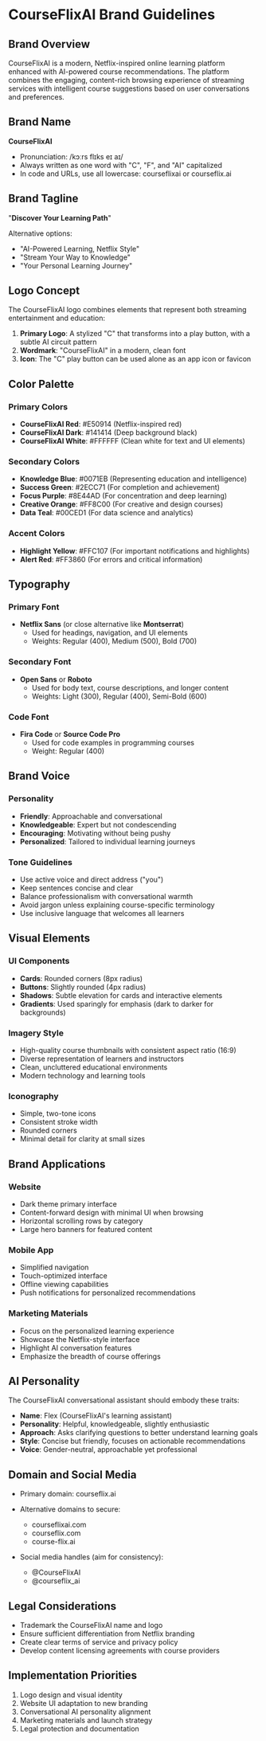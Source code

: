 # CourseFlixAI Brand Guidelines

## Brand Overview

CourseFlixAI is a modern, Netflix-inspired online learning platform enhanced with AI-powered course recommendations. The platform combines the engaging, content-rich browsing experience of streaming services with intelligent course suggestions based on user conversations and preferences.

## Brand Name

**CourseFlixAI**
- Pronunciation: /kɔːrs flɪks eɪ aɪ/
- Always written as one word with "C", "F", and "AI" capitalized
- In code and URLs, use all lowercase: courseflixai or courseflix.ai

## Brand Tagline

"**Discover Your Learning Path**"

Alternative options:
- "AI-Powered Learning, Netflix Style"
- "Stream Your Way to Knowledge"
- "Your Personal Learning Journey"

## Logo Concept

The CourseFlixAI logo combines elements that represent both streaming entertainment and education:

1. **Primary Logo**: A stylized "C" that transforms into a play button, with a subtle AI circuit pattern
2. **Wordmark**: "CourseFlixAI" in a modern, clean font
3. **Icon**: The "C" play button can be used alone as an app icon or favicon

## Color Palette

### Primary Colors
- **CourseFlixAI Red**: #E50914 (Netflix-inspired red)
- **CourseFlixAI Dark**: #141414 (Deep background black)
- **CourseFlixAI White**: #FFFFFF (Clean white for text and UI elements)

### Secondary Colors
- **Knowledge Blue**: #0071EB (Representing education and intelligence)
- **Success Green**: #2ECC71 (For completion and achievement)
- **Focus Purple**: #8E44AD (For concentration and deep learning)
- **Creative Orange**: #FF8C00 (For creative and design courses)
- **Data Teal**: #00CED1 (For data science and analytics)

### Accent Colors
- **Highlight Yellow**: #FFC107 (For important notifications and highlights)
- **Alert Red**: #FF3860 (For errors and critical information)

## Typography

### Primary Font
- **Netflix Sans** (or close alternative like **Montserrat**)
  - Used for headings, navigation, and UI elements
  - Weights: Regular (400), Medium (500), Bold (700)

### Secondary Font
- **Open Sans** or **Roboto**
  - Used for body text, course descriptions, and longer content
  - Weights: Light (300), Regular (400), Semi-Bold (600)

### Code Font
- **Fira Code** or **Source Code Pro**
  - Used for code examples in programming courses
  - Weight: Regular (400)

## Brand Voice

### Personality
- **Friendly**: Approachable and conversational
- **Knowledgeable**: Expert but not condescending
- **Encouraging**: Motivating without being pushy
- **Personalized**: Tailored to individual learning journeys

### Tone Guidelines
- Use active voice and direct address ("you")
- Keep sentences concise and clear
- Balance professionalism with conversational warmth
- Avoid jargon unless explaining course-specific terminology
- Use inclusive language that welcomes all learners

## Visual Elements

### UI Components
- **Cards**: Rounded corners (8px radius)
- **Buttons**: Slightly rounded (4px radius)
- **Shadows**: Subtle elevation for cards and interactive elements
- **Gradients**: Used sparingly for emphasis (dark to darker for backgrounds)

### Imagery Style
- High-quality course thumbnails with consistent aspect ratio (16:9)
- Diverse representation of learners and instructors
- Clean, uncluttered educational environments
- Modern technology and learning tools

### Iconography
- Simple, two-tone icons
- Consistent stroke width
- Rounded corners
- Minimal detail for clarity at small sizes

## Brand Applications

### Website
- Dark theme primary interface
- Content-forward design with minimal UI when browsing
- Horizontal scrolling rows by category
- Large hero banners for featured content

### Mobile App
- Simplified navigation
- Touch-optimized interface
- Offline viewing capabilities
- Push notifications for personalized recommendations

### Marketing Materials
- Focus on the personalized learning experience
- Showcase the Netflix-style interface
- Highlight AI conversation features
- Emphasize the breadth of course offerings

## AI Personality

The CourseFlixAI conversational assistant should embody these traits:
- **Name**: Flex (CourseFlixAI's learning assistant)
- **Personality**: Helpful, knowledgeable, slightly enthusiastic
- **Approach**: Asks clarifying questions to better understand learning goals
- **Style**: Concise but friendly, focuses on actionable recommendations
- **Voice**: Gender-neutral, approachable yet professional

## Domain and Social Media

- Primary domain: courseflix.ai
- Alternative domains to secure:
  - courseflixai.com
  - courseflix.com
  - course-flix.ai
  
- Social media handles (aim for consistency):
  - @CourseFlixAI
  - @courseflix_ai

## Legal Considerations

- Trademark the CourseFlixAI name and logo
- Ensure sufficient differentiation from Netflix branding
- Create clear terms of service and privacy policy
- Develop content licensing agreements with course providers

## Implementation Priorities

1. Logo design and visual identity
2. Website UI adaptation to new branding
3. Conversational AI personality alignment
4. Marketing materials and launch strategy
5. Legal protection and documentation
